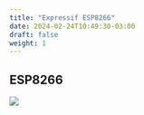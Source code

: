 ```yaml
---
title: "Expressif ESP8266"
date: 2024-02-24T10:49:30-03:00
draft: false
weight: 1
---
```


## ESP8266

![](../img/a.png#center)
